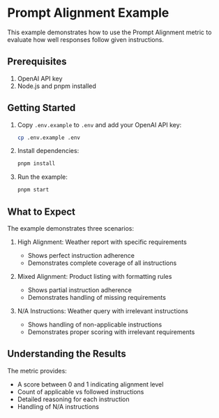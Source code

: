 # Prompt Alignment Example

This example demonstrates how to use the Prompt Alignment metric to evaluate how well responses follow given instructions.

## Prerequisites

1. OpenAI API key
2. Node.js and pnpm installed

## Getting Started

1. Copy `.env.example` to `.env` and add your OpenAI API key:

   ```bash
   cp .env.example .env
   ```

2. Install dependencies:

   ```bash
   pnpm install
   ```

3. Run the example:
   ```bash
   pnpm start
   ```

## What to Expect

The example demonstrates three scenarios:

1. High Alignment: Weather report with specific requirements

   - Shows perfect instruction adherence
   - Demonstrates complete coverage of all instructions

2. Mixed Alignment: Product listing with formatting rules

   - Shows partial instruction adherence
   - Demonstrates handling of missing requirements

3. N/A Instructions: Weather query with irrelevant instructions
   - Shows handling of non-applicable instructions
   - Demonstrates proper scoring with irrelevant requirements

## Understanding the Results

The metric provides:

- A score between 0 and 1 indicating alignment level
- Count of applicable vs followed instructions
- Detailed reasoning for each instruction
- Handling of N/A instructions
